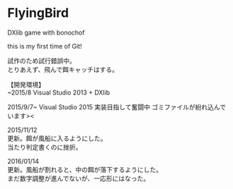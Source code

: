 # FlyingBird
DXlib game with bonochof

this is my first time of Git!

試作のため試行錯誤中。  
とりあえず、飛んで餌キャッチはする。  

【開発環境】  
~2015/8 
Visual Studio 2013 + DXlib  

2015/9/7~ 
Visual Studio 2015 実装目指して奮闘中 
ゴミファイルが紛れ込んでいます><  

2015/11/12  
更新。餌が風船に入るようにした。  
当たり判定書くのに挫折。  

2016/01/14  
更新。風船が割れると、中の餌が落下するようにした。  
まだ数字調整が進んでないが、一応形にはなった。　　
